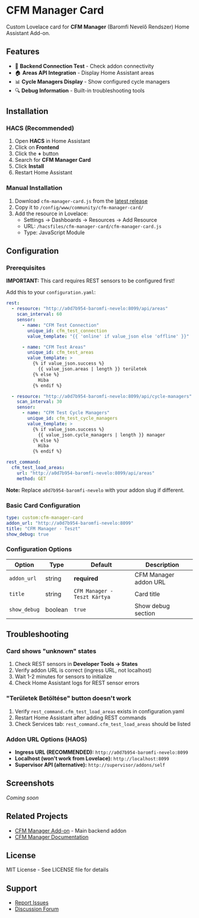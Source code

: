 # CFM Manager Card

Custom Lovelace card for **CFM Manager** (Baromfi Nevelő Rendszer) Home Assistant Add-on.

## Features

- 📡 **Backend Connection Test** - Check addon connectivity
- 🏠 **Areas API Integration** - Display Home Assistant areas
- 📊 **Cycle Managers Display** - Show configured cycle managers
- 🔍 **Debug Information** - Built-in troubleshooting tools

## Installation

### HACS (Recommended)

1. Open **HACS** in Home Assistant
2. Click on **Frontend**
3. Click the **+** button
4. Search for **CFM Manager Card**
5. Click **Install**
6. Restart Home Assistant

### Manual Installation

1. Download `cfm-manager-card.js` from the [latest release](https://github.com/wfocsy/cfm_lovelace/releases)
2. Copy it to `/config/www/community/cfm-manager-card/`
3. Add the resource in Lovelace:
   - Settings → Dashboards → Resources → Add Resource
   - URL: `/hacsfiles/cfm-manager-card/cfm-manager-card.js`
   - Type: JavaScript Module

## Configuration

### Prerequisites

**IMPORTANT:** This card requires REST sensors to be configured first!

Add this to your `configuration.yaml`:

```yaml
rest:
  - resource: "http://a0d7b954-baromfi-nevelo:8099/api/areas"
    scan_interval: 60
    sensor:
      - name: "CFM Test Connection"
        unique_id: cfm_test_connection
        value_template: "{{ 'online' if value_json else 'offline' }}"

      - name: "CFM Test Areas"
        unique_id: cfm_test_areas
        value_template: >
          {% if value_json.success %}
            {{ value_json.areas | length }} területek
          {% else %}
            Hiba
          {% endif %}

  - resource: "http://a0d7b954-baromfi-nevelo:8099/api/cycle-managers"
    scan_interval: 30
    sensor:
      - name: "CFM Test Cycle Managers"
        unique_id: cfm_test_cycle_managers
        value_template: >
          {% if value_json.success %}
            {{ value_json.cycle_managers | length }} manager
          {% else %}
            Hiba
          {% endif %}

rest_command:
  cfm_test_load_areas:
    url: "http://a0d7b954-baromfi-nevelo:8099/api/areas"
    method: GET
```

**Note:** Replace `a0d7b954-baromfi-nevelo` with your addon slug if different.

### Basic Card Configuration

```yaml
type: custom:cfm-manager-card
addon_url: "http://a0d7b954-baromfi-nevelo:8099"
title: "CFM Manager - Teszt"
show_debug: true
```

### Configuration Options

| Option | Type | Default | Description |
|--------|------|---------|-------------|
| `addon_url` | string | **required** | CFM Manager addon URL |
| `title` | string | `CFM Manager - Teszt Kártya` | Card title |
| `show_debug` | boolean | `true` | Show debug section |

## Troubleshooting

### Card shows "unknown" states

1. Check REST sensors in **Developer Tools → States**
2. Verify addon URL is correct (ingress URL, not localhost)
3. Wait 1-2 minutes for sensors to initialize
4. Check Home Assistant logs for REST sensor errors

### "Területek Betöltése" button doesn't work

1. Verify `rest_command.cfm_test_load_areas` exists in configuration.yaml
2. Restart Home Assistant after adding REST commands
3. Check Services tab: `rest_command.cfm_test_load_areas` should be listed

### Addon URL Options (HAOS)

- **Ingress URL (RECOMMENDED):** `http://a0d7b954-baromfi-nevelo:8099`
- **Localhost (won't work from Lovelace):** `http://localhost:8099`
- **Supervisor API (alternative):** `http://supervisor/addons/self`

## Screenshots

*Coming soon*

## Related Projects

- [CFM Manager Add-on](https://github.com/wfocsy/CFM_Manager) - Main backend addon
- [CFM Manager Documentation](https://github.com/wfocsy/CFM_Manager/blob/main/LOVELACE_CARDS_TODO.md)

## License

MIT License - See LICENSE file for details

## Support

- [Report Issues](https://github.com/wfocsy/cfm_lovelace/issues)
- [Discussion Forum](https://github.com/wfocsy/cfm_lovelace/discussions)
